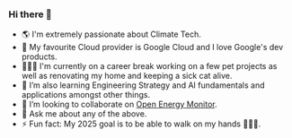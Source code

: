 ### Hi there 👋

- 🌎 I'm extremely passionate about Climate Tech.
- 🔭 My favourite Cloud provider is Google Cloud and I love Google's dev products.
- 👩🏻‍🔬 I'm currently on a career break working on a few pet projects as well as renovating my home and keeping a sick cat alive.
- 🌱 I’m also learning Engineering Strategy and AI fundamentals and applications amongst other things.
- 👯 I’m looking to collaborate on [Open Energy Monitor](https://github.com/openenergymonitor).
- 💬 Ask me about any of the above.
- ⚡ Fun fact: My 2025 goal is to be able to walk on my hands 🤸🏻‍♀️.

